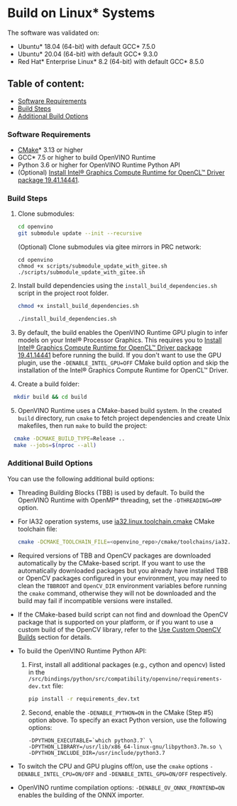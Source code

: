 # Build on Linux\* Systems

The software was validated on:
- Ubuntu\* 18.04 (64-bit) with default GCC\* 7.5.0
- Ubuntu\* 20.04 (64-bit) with default GCC\* 9.3.0
- Red Hat\* Enterprise Linux\* 8.2 (64-bit) with default GCC\* 8.5.0

## Table of content:

  - [Software Requirements](#software-requirements)
  - [Build Steps](#build-steps)
  - [Additional Build Options](#additional-build-options)

### Software Requirements

- [CMake]\* 3.13 or higher
- GCC\* 7.5 or higher to build OpenVINO Runtime
- Python 3.6 or higher for OpenVINO Runtime Python API
- (Optional) [Install Intel® Graphics Compute Runtime for OpenCL™ Driver package 19.41.14441].

### Build Steps
1. Clone submodules:
    ```sh
    cd openvino
    git submodule update --init --recursive
    ```
    (Optional) Clone submodules via gitee mirrors in PRC network:
    ```
    cd openvino
    chmod +x scripts/submodule_update_with_gitee.sh
    ./scripts/submodule_update_with_gitee.sh
    ```

2. Install build dependencies using the `install_build_dependencies.sh` script in the
   project root folder.
   ```sh
   chmod +x install_build_dependencies.sh
   ```
   ```sh
   ./install_build_dependencies.sh
   ```
3. By default, the build enables the OpenVINO Runtime GPU plugin to infer models
   on your Intel® Processor Graphics. This requires you to
   [Install Intel® Graphics Compute Runtime for OpenCL™ Driver package 19.41.14441]
   before running the build. If you don't want to use the GPU plugin, use the
   `-DENABLE_INTEL_GPU=OFF` CMake build option and skip the installation of the
   Intel® Graphics Compute Runtime for OpenCL™ Driver.
4. Create a build folder:
```sh
  mkdir build && cd build
```
5. OpenVINO Runtime uses a CMake-based build system. In the created `build`
   directory, run `cmake` to fetch project dependencies and create Unix
   makefiles, then run `make` to build the project:
```sh
  cmake -DCMAKE_BUILD_TYPE=Release ..
  make --jobs=$(nproc --all)
```

### Additional Build Options

You can use the following additional build options:

- Threading Building Blocks (TBB) is used by default. To build the OpenVINO 
  Runtime with OpenMP\* threading, set the `-DTHREADING=OMP` option.

- For IA32 operation systems, use [ia32.linux.toolchain.cmake](https://github.com/openvinotoolkit/openvino/blob/master/cmake/toolchains/ia32.linux.toolchain.cmake) CMake toolchain file:

   ```sh
   cmake -DCMAKE_TOOLCHAIN_FILE=<openvino_repo>/cmake/toolchains/ia32.linux.toolchain.cmake ..
   ```

- Required versions of TBB and OpenCV packages are downloaded automatically by
  the CMake-based script. If you want to use the automatically downloaded
  packages but you already have installed TBB or OpenCV packages configured in
  your environment, you may need to clean the `TBBROOT` and `OpenCV_DIR`
  environment variables before running the `cmake` command, otherwise they
  will not be downloaded and the build may fail if incompatible versions were
  installed.

- If the CMake-based build script can not find and download the OpenCV package
  that is supported on your platform, or if you want to use a custom build of
  the OpenCV library, refer to the
  [Use Custom OpenCV Builds](#use-custom-opencv-builds-for-inference-engine)
  section for details.

- To build the OpenVINO Runtime Python API:
  1. First, install all additional packages (e.g., cython and opencv) listed in the
     `/src/bindings/python/src/compatibility/openvino/requirements-dev.txt` file:
     ```sh
     pip install -r requirements_dev.txt
     ```
  2. Second, enable the `-DENABLE_PYTHON=ON` in the CMake (Step #5) option above. To specify an exact Python version, use the following
     options:
     ```
     -DPYTHON_EXECUTABLE=`which python3.7` \
     -DPYTHON_LIBRARY=/usr/lib/x86_64-linux-gnu/libpython3.7m.so \
     -DPYTHON_INCLUDE_DIR=/usr/include/python3.7
     ```

- To switch the CPU and GPU plugins off/on, use the `cmake` options
  `-DENABLE_INTEL_CPU=ON/OFF` and `-DENABLE_INTEL_GPU=ON/OFF` respectively.

- OpenVINO runtime compilation options:
  `-DENABLE_OV_ONNX_FRONTEND=ON` enables the building of the ONNX importer.


[CMake]:https://cmake.org/download/
[Install Intel® Graphics Compute Runtime for OpenCL™ Driver package 19.41.14441]:https://github.com/intel/compute-runtime/releases/tag/19.41.14441
[MKL-DNN repository]:https://github.com/intel/mkl-dnn/releases/download/v0.19/mklml_lnx_2019.0.5.20190502.tgz
